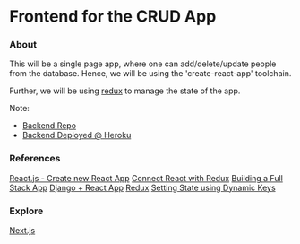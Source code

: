 # Frontend for the CRUD App

### About

This will be a single page app, where one can add/delete/update people from the database.
Hence, we will be using the 'create-react-app' toolchain.

Further, we will be using [redux](https://react-redux.js.org/) to manage the state of the app.

Note:

- [Backend Repo](https://github.com/ayushxx7/crud)
- [Backend Deployed @ Heroku](https://crud-person-node.herokuapp.com/persons)

### References

[React.js - Create new React App](https://reactjs.org/docs/create-a-new-react-app.html)
[Connect React with Redux](https://react-redux.js.org/introduction/basic-tutorial#links)
[Building a Full Stack App](https://www.youtube.com/watch?v=GieYIzvdt2U&list=PLillGF-RfqbbRA-CIUxlxkUpbq0IFkX60&index=2)
[Django + React App](https://www.valentinog.com/blog/drf/#Django_REST_with_React_Django_and_React_together)
[Redux](https://www.youtube.com/watch?v=CVpUuw9XSjY)
[Setting State using Dynamic Keys](https://stackoverflow.com/questions/29280445/reactjs-setstate-with-a-dynamic-key-name)

### Explore

[Next.js](https://nextjs.org/learn/basics/create-nextjs-app/setup)
